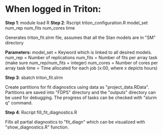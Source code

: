 # When logged in Triton:

**Step 1**: module load R
**Step 2**: Rscript triton_configuration.R model_set num_rep num_fits num_cores time

Generates triton_fit.slrm file, assumes that all the Stan models are in "SM" directory

**Parameters:**
model_set = Keyword which is linked to all desired models. 
num_rep = Number of replications 
num_fits = Number of fits per array task (make sure num_rep/num_fits = integer)
num_cores = Number of cores per array task 
time = Time allocated for each job (x:00, where x depicts hours)



**Step 3**: sbatch triton_fit.slrm

Create partitions for fit diagnostics using data as "project_data.RData". Partitions are saved into "FDPS" directory and the "outputs" directory can be used for debugging. The progress of tasks can be checked with "slurm q" command.

**Step 4**: Rscript fill_fit_diagnostics.R

Fills all partial diagnostics to "fit_diagn" which can be visualized with "show_diagnostics.R" function.








